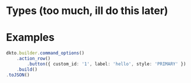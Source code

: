 # Types (too much, ill do this later)

# Examples
```ts
dkto.builder.command_options()
	.action_row()
		.button({ custom_id: '1', label: 'hello', style: 'PRIMARY' })
	.build()
.toJSON()
```